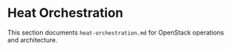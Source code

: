 # Heat Orchestration

This section documents `heat-orchestration.md` for OpenStack operations and architecture.